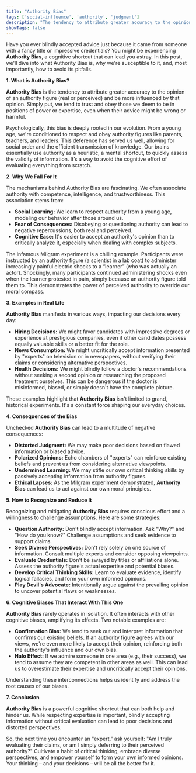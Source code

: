 ```yaml
---
title: "Authority Bias"
tags: ['social-influence', 'authority', 'judgment']
description: "The tendency to attribute greater accuracy to the opinion of an authority figure and be more influenced by that opinion."
showTags: false
---
```



Have you ever blindly accepted advice just because it came from someone with a fancy title or impressive credentials? You might be experiencing **Authority Bias**, a cognitive shortcut that can lead you astray. In this post, we'll dive into what Authority Bias is, why we're susceptible to it, and, most importantly, how to avoid its pitfalls.

**1. What is Authority Bias?**

**Authority Bias** is the tendency to attribute greater accuracy to the opinion of an authority figure (real or perceived) and be more influenced by that opinion. Simply put, we tend to trust and obey those we deem to be in positions of power or expertise, even when their advice might be wrong or harmful.

Psychologically, this bias is deeply rooted in our evolution. From a young age, we're conditioned to respect and obey authority figures like parents, teachers, and leaders. This deference has served us well, allowing for social order and the efficient transmission of knowledge. Our brains essentially use authority as a heuristic, a mental shortcut, to quickly assess the validity of information. It’s a way to avoid the cognitive effort of evaluating everything from scratch.

**2. Why We Fall For It**

The mechanisms behind Authority Bias are fascinating. We often associate authority with competence, intelligence, and trustworthiness. This association stems from:

*   **Social Learning:** We learn to respect authority from a young age, modeling our behavior after those around us.
*   **Fear of Consequences:** Disobeying or questioning authority can lead to negative repercussions, both real and perceived.
*   **Cognitive Ease:** It's easier to accept an authority's opinion than to critically analyze it, especially when dealing with complex subjects.

The infamous Milgram experiment is a chilling example. Participants were instructed by an authority figure (a scientist in a lab coat) to administer increasingly painful electric shocks to a “learner” (who was actually an actor). Shockingly, many participants continued administering shocks even when the learner protested in pain, simply because an authority figure told them to. This demonstrates the power of perceived authority to override our moral compass.

**3. Examples in Real Life**

**Authority Bias** manifests in various ways, impacting our decisions every day:

*   **Hiring Decisions:** We might favor candidates with impressive degrees or experience at prestigious companies, even if other candidates possess equally valuable skills or a better fit for the role.
*   **News Consumption:** We might uncritically accept information presented by "experts" on television or in newspapers, without verifying their claims or considering alternative perspectives.
*   **Health Decisions:** We might blindly follow a doctor's recommendations without seeking a second opinion or researching the proposed treatment ourselves. This can be dangerous if the doctor is misinformed, biased, or simply doesn't have the complete picture.

These examples highlight that **Authority Bias** isn't limited to grand, historical experiments. It's a constant force shaping our everyday choices.

**4. Consequences of the Bias**

Unchecked **Authority Bias** can lead to a multitude of negative consequences:

*   **Distorted Judgment:** We may make poor decisions based on flawed information or biased advice.
*   **Polarized Opinions:** Echo chambers of "experts" can reinforce existing beliefs and prevent us from considering alternative viewpoints.
*   **Undermined Learning:** We may stifle our own critical thinking skills by passively accepting information from authority figures.
*   **Ethical Lapses:** As the Milgram experiment demonstrated, **Authority Bias** can lead us to act against our own moral principles.

**5. How to Recognize and Reduce It**

Recognizing and mitigating **Authority Bias** requires conscious effort and a willingness to challenge assumptions. Here are some strategies:

*   **Question Authority:** Don't blindly accept information. Ask "Why?" and "How do you know?" Challenge assumptions and seek evidence to support claims.
*   **Seek Diverse Perspectives:** Don't rely solely on one source of information. Consult multiple experts and consider opposing viewpoints.
*   **Evaluate Credentials:** Don't be swayed by titles or affiliations alone. Assess the authority figure's actual expertise and potential biases.
*   **Develop Critical Thinking Skills:** Learn to evaluate evidence, identify logical fallacies, and form your own informed opinions.
*   **Play Devil's Advocate:** Intentionally argue against the prevailing opinion to uncover potential flaws or weaknesses.

**6. Cognitive Biases That Interact With This One**

**Authority Bias** rarely operates in isolation. It often interacts with other cognitive biases, amplifying its effects. Two notable examples are:

*   **Confirmation Bias:** We tend to seek out and interpret information that confirms our existing beliefs. If an authority figure agrees with our views, we're even more likely to accept their opinion, reinforcing both the authority's influence and our own bias.
*   **Halo Effect:** If we admire someone in one area (e.g., their success), we tend to assume they are competent in other areas as well. This can lead us to overestimate their expertise and uncritically accept their opinions.

Understanding these interconnections helps us identify and address the root causes of our biases.

**7. Conclusion**

**Authority Bias** is a powerful cognitive shortcut that can both help and hinder us. While respecting expertise is important, blindly accepting information without critical evaluation can lead to poor decisions and distorted perspectives.

So, the next time you encounter an "expert," ask yourself: "Am I truly evaluating their claims, or am I simply deferring to their perceived authority?" Cultivate a habit of critical thinking, embrace diverse perspectives, and empower yourself to form your own informed opinions. Your thinking – and your decisions – will be all the better for it.

